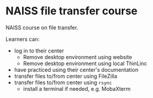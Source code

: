 # NAISS file transfer course

NAISS course on file transfer.

Learners can:

- log in to their center
    - Remove desktop environment using website
    - Remove desktop environment using local ThinLinc
- have practiced using their center's documentation
- transfer files to/from center using FileZilla
- transfer files to/from center using `rsync`
    - install a terminal if needed, e.g. MobaXterm



